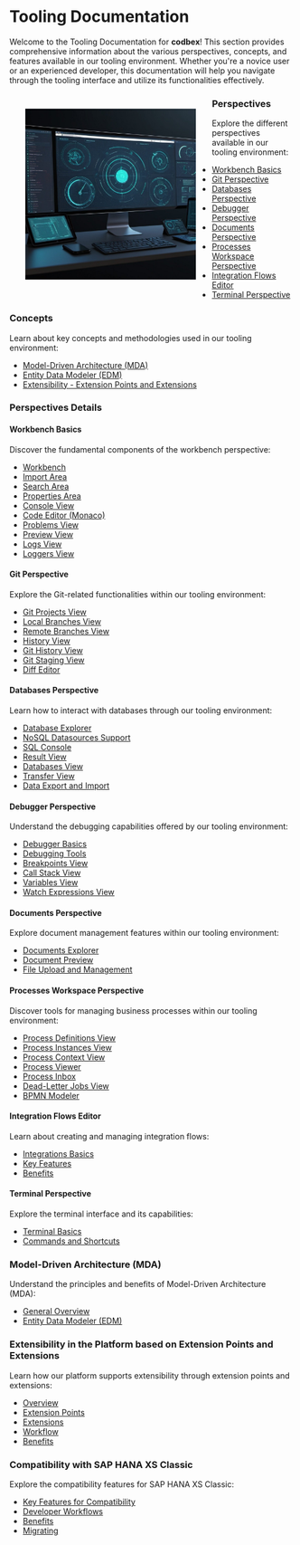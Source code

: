 # Tooling Documentation

Welcome to the Tooling Documentation for __codbex__! This section provides comprehensive information about the various perspectives, concepts, and features available in our tooling environment. Whether you're a novice user or an experienced developer, this documentation will help you navigate through the tooling interface and utilize its functionalities effectively.

<div style="text-align: center;">
   <img src="/images/openart-tooling.jpg" style="width: 60%; !important; float: left !important; padding: 2em"/>
</div>

### Perspectives

Explore the different perspectives available in our tooling environment:

* [Workbench Basics](#workbench-basics)
* [Git Perspective](#git-perspective)
* [Databases Perspective](#databases-perspective)
* [Debugger Perspective](#debugger-perspective)
* [Documents Perspective](#documents-perspective)
* [Processes Workspace Perspective](#processes-workspace-perspective)
* [Integration Flows Editor](#integration-flows-editor)
* [Terminal Perspective](#terminal-perspective)

### Concepts

Learn about key concepts and methodologies used in our tooling environment:

* [Model-Driven Architecture (MDA)](#model-driven-architecture-mda)
* [Entity Data Modeler (EDM)](#entity-data-modeler-edm)
* [Extensibility - Extension Points and Extensions](#extensibility-in-the-platform-based-on-extension-points-and-extensions)

### Perspectives Details

#### Workbench Basics

Discover the fundamental components of the workbench perspective:

- [Workbench](workbench/index.md)
- [Import Area](workbench/import.md)
- [Search Area](workbench/search.md)
- [Properties Area](workbench/properties.md)
- [Console View](workbench/console.md)
- [Code Editor (Monaco)](workbench/code-editor.md)
- [Problems View](workbench/problems.md)
- [Preview View](workbench/preview.md)
- [Logs View](workbench/logs.md)
- [Loggers View](workbench/loggers.md)

#### Git Perspective

Explore the Git-related functionalities within our tooling environment:

- [Git Projects View](git/git-projects.md)
- [Local Branches View](git/local-branches.md)
- [Remote Branches View](git/remote-branches.md)
- [History View](git/history.md)
- [Git History View](git/history.md)
- [Git Staging View](git/staging.md)
- [Diff Editor](git/diff-editor.md)

#### Databases Perspective

Learn how to interact with databases through our tooling environment:

- [Database Explorer](databases/explorer.md)
- [NoSQL Datasources Support](databases/explorer.md#interacting-with-nosql-datasources)
- [SQL Console](databases/sql.md)
- [Result View](databases/result.md)
- [Databases View](databases/databases.md)
- [Transfer View](databases/transfer.md)
- [Data Export and Import](databases/export-import.md)

#### Debugger Perspective

Understand the debugging capabilities offered by our tooling environment:

- [Debugger Basics](debugger/index.md#features)
- [Debugging Tools](debugger/index.md#getting-started)
- [Breakpoints View](debugger/index.md#2-breakpoints)
- [Call Stack View](debugger/index.md#3-step-through-code)
- [Variables View](debugger/index.md#4-variable-inspection)
- [Watch Expressions View](debugger/index.md#advanced-debugging)

#### Documents Perspective

Explore document management features within our tooling environment:

- [Documents Explorer](documents/explorer.md)
- [Document Preview](documents/preview.md)
- [File Upload and Management](documents/index.md#file-upload-and-unpacking)

#### Processes Workspace Perspective

Discover tools for managing business processes within our tooling environment:

- [Process Definitions View](processes/definitions.md)
- [Process Instances View](processes/instances.md)
- [Process Context View](processes/context.md)
- [Process Viewer](processes/viewer.md)
- [Process Inbox](processes/inbox.md)
- [Dead-Letter Jobs View](processes/dead-letter-jobs.md)
- [BPMN Modeler](processes/modeler.md)

#### Integration Flows Editor

Learn about creating and managing integration flows:

- [Integrations Basics](integrations/index.md#overview)
- [Key Features](integrations/index.md#key-features)
- [Benefits](integrations/index.md#benefits)

#### Terminal Perspective

Explore the terminal interface and its capabilities:

- [Terminal Basics](terminal/index.md)
- [Commands and Shortcuts](terminal/index.md#1-interactive-command-line)

### Model-Driven Architecture (MDA)

Understand the principles and benefits of Model-Driven Architecture (MDA):

- [General Overview](modeling.md#model-driven-architecture-mda)
- [Entity Data Modeler (EDM)](modeling.md#entity-data-modeler-edm)

### Extensibility in the Platform based on Extension Points and Extensions

Learn how our platform supports extensibility through extension points and extensions:

- [Overview](extensibility.md#overview)
- [Extension Points](extensibility.md#extension-points)
- [Extensions](extensibility.md#extensions)
- [Workflow](extensibility.md#workflow)
- [Benefits](extensibility.md#benefits)

### Compatibility with SAP HANA XS Classic

Explore the compatibility features for SAP HANA XS Classic:

- [Key Features for Compatibility](compatibility.md#key-features-for-compatibility)
- [Developer Workflows](compatibility.md#workflow-for-sap-hana-xs-classic-developers)
- [Benefits](compatibility.md#benefits-of-compatibility)
- [Migrating](compatibility.md#migrating-from-sap-hana-xs-classic)

